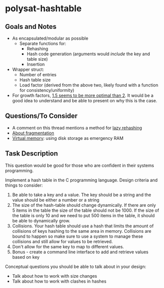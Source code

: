 # polysat-hashtable

## Goals and Notes
- As encapsulated/modular as possible 
    - Separate functions for: 
        - Rehashing
        - Hash code generation (arguments would *include* the key and table size)
        - Insertion 
- Wrapper struct: 
    - Number of entries
    - Hash table size
    - Load factor (derived from the above two, likely found with a function for consistency/uniformity)
- For growth factors, [1.5 seems to be more optimal than 2](https://stackoverflow.com/questions/2369467/why-are-hash-table-expansions-usually-done-by-doubling-the-size). It would be a good idea to understand and be able to present on why this is the case. 

## Questions/To Consider
- A comment on this thread mentions a method for [lazy rehashing](https://stackoverflow.com/questions/9858751/how-to-implement-a-dynamic-size-hash-table)
- [About fragmentation](https://www.design-reuse.com/articles/25090/dynamic-memory-allocation-fragmentation-c.html)
- [Virtual memory](https://stackoverflow.com/questions/31773466/when-a-large-block-of-memory-is-requested-on-the-heap-if-contiguous-space-is-no): using disk storage as emergency RAM

## Task Description
This question would be good for those who are confident in their systems
programming.

Implement a hash table in the C programming language. Design criteria and things to consider:
1. Be able to take a key and a value. The key should be a string and the value should be
either a number or a string
2. The size of the hash-table should change dynamically. If there are only 5 items in the
table the size of the table should not be 1000. If the size of the table is only 10 and we
need to put 500 items in the table, it should be able to dynamically grow.
3. Collisions. Your hash table should use a hash that limits the amount of collisions of keys
hashing to the same area in memory. Collisions are bound to happen so make sure to use
a system to manage these collisions and still allow for values to be retrieved.
4. Don't allow for the same key to map to different values.
5. Bonus - create a command line interface to add and retrieve values based on key


Conceptual questions you should be able to talk about in your design:
- Talk about how to work with size changes
- Talk about how to work with clashes in hashes
